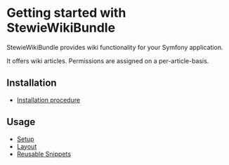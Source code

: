 Getting started with StewieWikiBundle
=====================================

StewieWikiBundle provides wiki functionality for your Symfony application.

It offers wiki articles. Permissions are assigned on a per-article-basis.


## Installation

  * [Installation procedure](installation.md)


## Usage

  * [Setup](setup.md)
  * [Layout](layout.md)
  * [Reusable Snippets](snippets.md)
